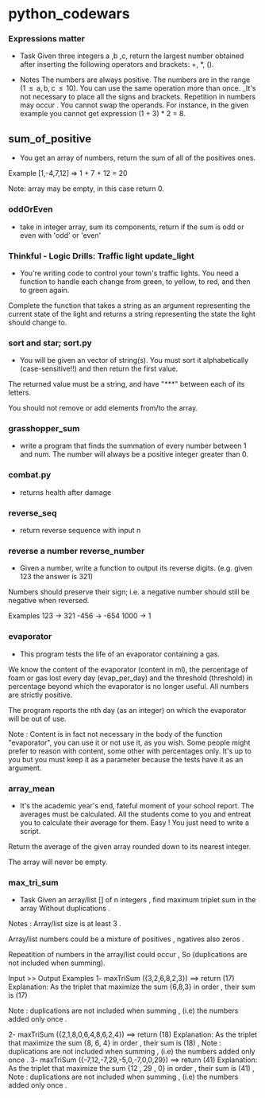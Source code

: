 # python_codewars

### Expressions matter

* Task
Given three integers a ,b ,c, return the largest number obtained after inserting the following operators and brackets: +, *, ().

* Notes
The numbers are always positive.
The numbers are in the range (1  ≤  a, b, c  ≤  10).
You can use the same operation more than once.
_It's not necessary to place all the signs and brackets.
Repetition in numbers may occur .
You cannot swap the operands. For instance, in the given example you cannot get expression (1 + 3) * 2 = 8.

## sum_of_positive

* You get an array of numbers, return the sum of all of the positives ones.

Example [1,-4,7,12] => 1 + 7 + 12 = 20

Note: array may be empty, in this case return 0.


### oddOrEven

* take in integer array, sum its components, return if the sum is odd or 
even with 'odd' or 'even'


### Thinkful - Logic Drills: Traffic light update_light
* You're writing code to control your town's traffic lights. You need a function to handle each change from green, to yellow, to red, and then to green again.

Complete the function that takes a string as an argument representing the current state of the light and returns a string representing the state the light should change to.


### sort and star; sort.py
* You will be given an vector of string(s). You must sort it alphabetically (case-sensitive!!) and then return the first value.

The returned value must be a string, and have "***" between each of its letters.

You should not remove or add elements from/to the array.


### grasshopper_sum
* write a program that finds the summation of every number between 1 and 
num. The number will always be a positive integer greater than 0.

### combat.py
* returns health after damage

### reverse_seq
* return reverse sequence with input n

### reverse a number reverse_number
* Given a number, write a function to output its reverse digits. (e.g. given 123 the answer is 321)

Numbers should preserve their sign; i.e. a negative number should still be negative when reversed.

Examples
 123 ->  321
-456 -> -654
1000 ->    1


### evaporator
* This program tests the life of an evaporator containing a gas.

We know the content of the evaporator (content in ml), the percentage of foam or gas lost every day (evap_per_day) and the threshold (threshold) in percentage beyond which the evaporator is no longer useful. All numbers are strictly positive.

The program reports the nth day (as an integer) on which the evaporator will be out of use.

Note : Content is in fact not necessary in the body of the function "evaporator", you can use it or not use it, as you wish. Some people might prefer to reason with content, some other with percentages only. It's up to you but you must keep it as a parameter because the tests have it as an argument.


### array_mean
* It's the academic year's end, fateful moment of your school report. The averages must be calculated. All the students come to you and entreat you to calculate their average for them. Easy ! You just need to write a script.

Return the average of the given array rounded down to its nearest integer.

The array will never be empty.


### max_tri_sum
* Task
Given an array/list [] of n integers , find maximum triplet sum in the array Without duplications .

Notes :
Array/list size is at least 3 .

Array/list numbers could be a mixture of positives , ngatives also zeros .

Repeatition of numbers in the array/list could occur , So (duplications are not included when summing).

Input >> Output Examples
1- maxTriSum ({3,2,6,8,2,3}) ==> return (17)
Explanation:
As the triplet that maximize the sum {6,8,3} in order , their sum is (17)

Note : duplications are not included when summing , (i.e) the numbers added only once .

2- maxTriSum ({2,1,8,0,6,4,8,6,2,4}) ==> return (18)
Explanation:
As the triplet that maximize the sum {8, 6, 4} in order , their sum is (18) ,
Note : duplications are not included when summing , (i.e) the numbers added only once .
3- maxTriSum ({-7,12,-7,29,-5,0,-7,0,0,29}) ==> return (41)
Explanation:
As the triplet that maximize the sum {12 , 29 , 0} in order , their sum is (41) ,
Note : duplications are not included when summing , (i.e) the numbers added only once .
